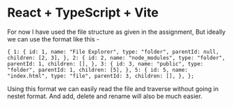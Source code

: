 # React + TypeScript + Vite

For now I have used the file structure as given in the assignment, But ideally we can use the format like this -

``{
  1: {
    id: 1,
    name: "File Explorer",
    type: "folder",
    parentId: null,
    children: [2, 3],
  },
  2: {
    id: 2,
    name: "node_modules",
    type: "folder",
    parentId: 1,
    children: [],
  },
  3: {
    id: 3,
    name: "public",
    type: "folder",
    parentId: 1,
    children: [5],
  },
  5: {
    id: 5,
    name: "index.html",
    type: "file",
    parentId: 3,
    children: [],
  },
};``

Using this format we can easily read the file and traverse without going in nestet format. And add, delete and rename will also be much easier.
